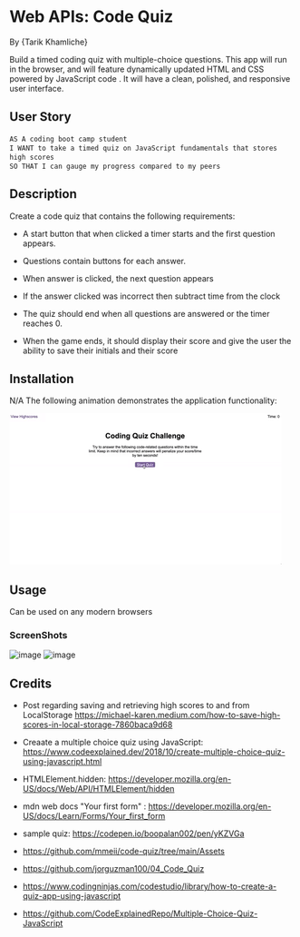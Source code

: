 # Web APIs: Code Quiz

By {Tarik Khamliche}

Build a timed coding quiz with multiple-choice questions. This app will run in the browser, and will feature dynamically updated HTML and CSS powered by JavaScript code . It will have a clean, polished, and responsive user interface.

## User Story

```
AS A coding boot camp student
I WANT to take a timed quiz on JavaScript fundamentals that stores high scores
SO THAT I can gauge my progress compared to my peers
```

## Description

Create a code quiz that contains the following requirements:

- A start button that when clicked a timer starts and the first question appears.

- Questions contain buttons for each answer.

- When answer is clicked, the next question appears

- If the answer clicked was incorrect then subtract time from the clock

- The quiz should end when all questions are answered or the timer reaches 0.

- When the game ends, it should display their score and give the user the ability to save their initials and their score

## Installation

N/A
The following animation demonstrates the application functionality:

![Animation of code quiz. Presses button to start quiz. Clicks the button for the answer to each question, displays if answer was correct or incorrect. Quiz finishes and displays high scores. User adds their intials, then clears their intials and starts over.](./assets/08-web-apis-challenge-demo.gif)

## Usage

Can be used on any modern browsers

### ScreenShots
![image](https://user-images.githubusercontent.com/115656280/206049047-e1f75ebf-e940-461c-8b57-01ac55fcdb43.png)
![image](https://user-images.githubusercontent.com/115656280/206049098-9e4e5a54-ca4d-48db-a758-9aee7aedfbff.png)

## Credits

- Post regarding saving and retrieving high scores to and from LocalStorage https://michael-karen.medium.com/how-to-save-high-scores-in-local-storage-7860baca9d68

- Creaate a multiple choice quiz using JavaScript:
  https://www.codeexplained.dev/2018/10/create-multiple-choice-quiz-using-javascript.html

- HTMLElement.hidden:
  https://developer.mozilla.org/en-US/docs/Web/API/HTMLElement/hidden

- mdn web docs "Your first form" :
  https://developer.mozilla.org/en-US/docs/Learn/Forms/Your_first_form

- sample quiz:
  https://codepen.io/boopalan002/pen/yKZVGa

- https://github.com/mmeii/code-quiz/tree/main/Assets

- https://github.com/jorguzman100/04_Code_Quiz

- https://www.codingninjas.com/codestudio/library/how-to-create-a-quiz-app-using-javascript

- https://github.com/CodeExplainedRepo/Multiple-Choice-Quiz-JavaScript
